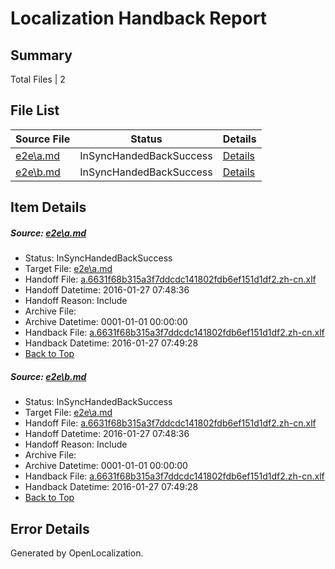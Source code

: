 # <a name='report-top'></a> Localization Handback Report

## Summary
 Total Files | 2

## File List
 Source File | Status | Details 
 ----------- | ------ | ------- 
 [e2e\a.md](https://github.com/OpenLocalizationTest/oltest/blob/3c676b4e880d569ce4903684c185d7277b069def/e2e/a.md) | InSyncHandedBackSuccess | [Details](#bbe8e1a4ada696bef85ad2c6c364e9e831bffa101)
 [e2e\b.md](https://github.com/OpenLocalizationTest/oltest/blob/3c676b4e880d569ce4903684c185d7277b069def/e2e/b.md) | InSyncHandedBackSuccess | [Details](#bbe8e1a4ada696bef85ad2c6c364e9e831bffa102)

## Item Details
##### <a name='bbe8e1a4ada696bef85ad2c6c364e9e831bffa101'></a> Source: [e2e\a.md](https://github.com/OpenLocalizationTest/oltest/blob/3c676b4e880d569ce4903684c185d7277b069def/e2e/a.md)
* Status: InSyncHandedBackSuccess
* Target File: [e2e\a.md](https://github.com/OpenLocalizationTestOrg/oltest.zh-cn/blob/55293bf0fad742a0e147395bb3afabf64b63a421/e2e/a.md)
* Handoff File: [a.6631f68b315a3f7ddcdc141802fdb6ef151d1df2.zh-cn.xlf](https://github.com/OpenLocalizationTestOrg/olhandoff/blob/09126ad7209111689aad3317371195111403b551/ol-handoff/OpenLocalizationTestOrg/oltest.zh-cn/tianzh/a.6631f68b315a3f7ddcdc141802fdb6ef151d1df2.zh-cn.xlf)
* Handoff Datetime: 2016-01-27 07:48:36
* Handoff Reason: Include
* Archive File: 
* Archive Datetime: 0001-01-01 00:00:00
* Handback File: [a.6631f68b315a3f7ddcdc141802fdb6ef151d1df2.zh-cn.xlf](https://github.com/OpenLocalizationTestOrg/olhandback/blob/65ea3a31312b3dee3ca49377ef3f4f1b5c11c6a2/ol-handback/OpenLocalizationTestOrg/oltest.zh-cn/tianzh/a.6631f68b315a3f7ddcdc141802fdb6ef151d1df2.zh-cn.xlf)
* Handback Datetime: 2016-01-27 07:49:28
* [Back to Top](#report-top)

##### <a name='bbe8e1a4ada696bef85ad2c6c364e9e831bffa102'></a> Source: [e2e\b.md](https://github.com/OpenLocalizationTest/oltest/blob/3c676b4e880d569ce4903684c185d7277b069def/e2e/b.md)
* Status: InSyncHandedBackSuccess
* Target File: [e2e\a.md](https://github.com/OpenLocalizationTestOrg/oltest.zh-cn/blob/55293bf0fad742a0e147395bb3afabf64b63a421/e2e/a.md)
* Handoff File: [a.6631f68b315a3f7ddcdc141802fdb6ef151d1df2.zh-cn.xlf](https://github.com/OpenLocalizationTestOrg/olhandoff/blob/09126ad7209111689aad3317371195111403b551/ol-handoff/OpenLocalizationTestOrg/oltest.zh-cn/tianzh/a.6631f68b315a3f7ddcdc141802fdb6ef151d1df2.zh-cn.xlf)
* Handoff Datetime: 2016-01-27 07:48:36
* Handoff Reason: Include
* Archive File: 
* Archive Datetime: 0001-01-01 00:00:00
* Handback File: [a.6631f68b315a3f7ddcdc141802fdb6ef151d1df2.zh-cn.xlf](https://github.com/OpenLocalizationTestOrg/olhandback/blob/65ea3a31312b3dee3ca49377ef3f4f1b5c11c6a2/ol-handback/OpenLocalizationTestOrg/oltest.zh-cn/tianzh/a.6631f68b315a3f7ddcdc141802fdb6ef151d1df2.zh-cn.xlf)
* Handback Datetime: 2016-01-27 07:49:28
* [Back to Top](#report-top)


## Error Details

Generated by OpenLocalization.
